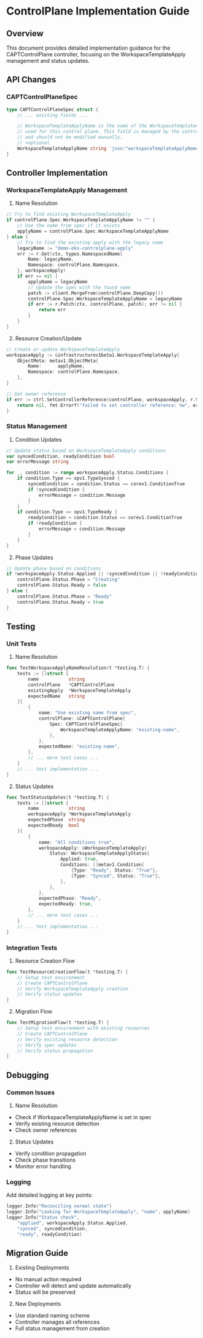 # ControlPlane Implementation Guide

## Overview

This document provides detailed implementation guidance for the CAPTControlPlane controller, focusing on the WorkspaceTemplateApply management and status updates.

## API Changes

### CAPTControlPlaneSpec

```go
type CAPTControlPlaneSpec struct {
    // ... existing fields ...

    // WorkspaceTemplateApplyName is the name of the WorkspaceTemplateApply
    // used for this control plane. This field is managed by the controller
    // and should not be modified manually.
    // +optional
    WorkspaceTemplateApplyName string `json:"workspaceTemplateApplyName,omitempty"`
}
```

## Controller Implementation

### WorkspaceTemplateApply Management

1. Name Resolution
```go
// Try to find existing WorkspaceTemplateApply
if controlPlane.Spec.WorkspaceTemplateApplyName != "" {
    // Use the name from spec if it exists
    applyName = controlPlane.Spec.WorkspaceTemplateApplyName
} else {
    // Try to find the existing apply with the legacy name
    legacyName := "demo-eks-controlplane-apply"
    err := r.Get(ctx, types.NamespacedName{
        Name: legacyName,
        Namespace: controlPlane.Namespace,
    }, workspaceApply)
    if err == nil {
        applyName = legacyName
        // Update the spec with the found name
        patch := client.MergeFrom(controlPlane.DeepCopy())
        controlPlane.Spec.WorkspaceTemplateApplyName = legacyName
        if err := r.Patch(ctx, controlPlane, patch); err != nil {
            return err
        }
    }
}
```

2. Resource Creation/Update
```go
// Create or update WorkspaceTemplateApply
workspaceApply := &infrastructurev1beta1.WorkspaceTemplateApply{
    ObjectMeta: metav1.ObjectMeta{
        Name:      applyName,
        Namespace: controlPlane.Namespace,
    },
}

// Set owner reference
if err := ctrl.SetControllerReference(controlPlane, workspaceApply, r.Scheme); err != nil {
    return nil, fmt.Errorf("failed to set controller reference: %w", err)
}
```

### Status Management

1. Condition Updates
```go
// Update status based on WorkspaceTemplateApply conditions
var syncedCondition, readyCondition bool
var errorMessage string

for _, condition := range workspaceApply.Status.Conditions {
    if condition.Type == xpv1.TypeSynced {
        syncedCondition = condition.Status == corev1.ConditionTrue
        if !syncedCondition {
            errorMessage = condition.Message
        }
    }
    if condition.Type == xpv1.TypeReady {
        readyCondition = condition.Status == corev1.ConditionTrue
        if !readyCondition {
            errorMessage = condition.Message
        }
    }
}
```

2. Phase Updates
```go
// Update phase based on conditions
if !workspaceApply.Status.Applied || !syncedCondition || !readyCondition {
    controlPlane.Status.Phase = "Creating"
    controlPlane.Status.Ready = false
} else {
    controlPlane.Status.Phase = "Ready"
    controlPlane.Status.Ready = true
}
```

## Testing

### Unit Tests

1. Name Resolution
```go
func TestWorkspaceApplyNameResolution(t *testing.T) {
    tests := []struct {
        name           string
        controlPlane   *CAPTControlPlane
        existingApply  *WorkspaceTemplateApply
        expectedName   string
    }{
        {
            name: "Use existing name from spec",
            controlPlane: &CAPTControlPlane{
                Spec: CAPTControlPlaneSpec{
                    WorkspaceTemplateApplyName: "existing-name",
                },
            },
            expectedName: "existing-name",
        },
        // ... more test cases ...
    }
    // ... test implementation ...
}
```

2. Status Updates
```go
func TestStatusUpdates(t *testing.T) {
    tests := []struct {
        name           string
        workspaceApply *WorkspaceTemplateApply
        expectedPhase  string
        expectedReady  bool
    }{
        {
            name: "All conditions true",
            workspaceApply: &WorkspaceTemplateApply{
                Status: WorkspaceTemplateApplyStatus{
                    Applied: true,
                    Conditions: []metav1.Condition{
                        {Type: "Ready", Status: "True"},
                        {Type: "Synced", Status: "True"},
                    },
                },
            },
            expectedPhase: "Ready",
            expectedReady: true,
        },
        // ... more test cases ...
    }
    // ... test implementation ...
}
```

### Integration Tests

1. Resource Creation Flow
```go
func TestResourceCreationFlow(t *testing.T) {
    // Setup test environment
    // Create CAPTControlPlane
    // Verify WorkspaceTemplateApply creation
    // Verify status updates
}
```

2. Migration Flow
```go
func TestMigrationFlow(t *testing.T) {
    // Setup test environment with existing resources
    // Create CAPTControlPlane
    // Verify existing resource detection
    // Verify spec updates
    // Verify status propagation
}
```

## Debugging

### Common Issues

1. Name Resolution
- Check if WorkspaceTemplateApplyName is set in spec
- Verify existing resource detection
- Check owner references

2. Status Updates
- Verify condition propagation
- Check phase transitions
- Monitor error handling

### Logging

Add detailed logging at key points:
```go
logger.Info("Reconciling normal state")
logger.Info("Looking for WorkspaceTemplateApply", "name", applyName)
logger.Info("Status check",
    "applied", workspaceApply.Status.Applied,
    "synced", syncedCondition,
    "ready", readyCondition)
```

## Migration Guide

1. Existing Deployments
- No manual action required
- Controller will detect and update automatically
- Status will be preserved

2. New Deployments
- Use standard naming scheme
- Controller manages all references
- Full status management from creation
